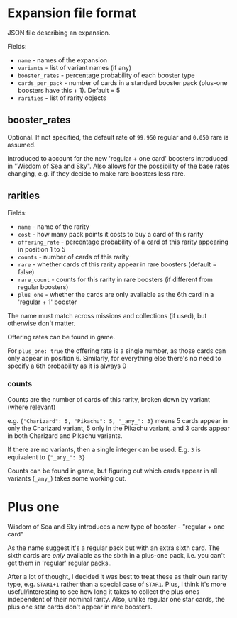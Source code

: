 # Expansion file format

JSON file describing an expansion.

Fields:

- `name` - names of the expansion
- `variants` - list of variant names (if any)
- `booster_rates` - percentage probability of each booster type
- `cards_per_pack` - number of cards in a standard booster pack (plus-one boosters have this + 1). Default = 5
- `rarities` - list of rarity objects

## booster_rates

Optional. If not specified, the default rate of `99.950` regular and `0.050` rare is assumed.

Introduced to account for the new 'regular + one card' boosters introduced in "Wisdom of Sea and Sky".
Also allows for the possibility of the base rates changing, e.g. if they decide to make rare boosters less rare.

## rarities

Fields:

- `name` - name of the rarity
- `cost` - how many pack points it costs to buy a card of this rarity
- `offering_rate` - percentage probability of a card of this rarity appearing in position 1 to 5
- `counts` - number of cards of this rarity
- `rare` - whether cards of this rarity appear in rare boosters (default = false)
- `rare_count` - counts for this rarity in rare boosters (if different from regular boosters)
- `plus_one` - whether the cards are only available as the 6th card in a 'regular + 1' booster

The name must match across missions and collections (if used), but otherwise don't matter.

Offering rates can be found in game.

For `plus_one: true` the offering rate is a single number, as those cards can only appear in position 6.
Similarly, for everything else there's no need to specify a 6th probability as it is always 0

### counts

Counts are the number of cards of this rarity, broken down by variant (where relevant)

e.g.  `{"Charizard": 5, "Pikachu": 5, "_any_": 3}` means 5 cards appear in only the Charizard variant, 5 only in the Pikachu variant, and 3 cards appear in both Charizard and Pikachu variants.

If there are no variants, then a single integer can be used. E.g. `3` is equivalent to `{"_any_": 3}`

Counts can be found in game, but figuring out which cards appear in all variants (`_any_`) takes some working out.

# Plus one

Wisdom of Sea and Sky introduces a new type of booster - "regular + one card"

As the name suggest it's a regular pack but with an extra sixth card.
The sixth cards are _only_ available as the sixth in a plus-one pack, i.e. you can't get them in 'regular' regular packs..

After a lot of thought, I decided it was best to treat these as their own rarity type, e.g. `STAR1+1` rather than a special case of `STAR1`. Plus, I think it's more useful/interesting to see how long it takes to collect the plus ones independent of their nominal rarity. Also, unlike regular one star cards, the plus one star cards don't appear in rare boosters.